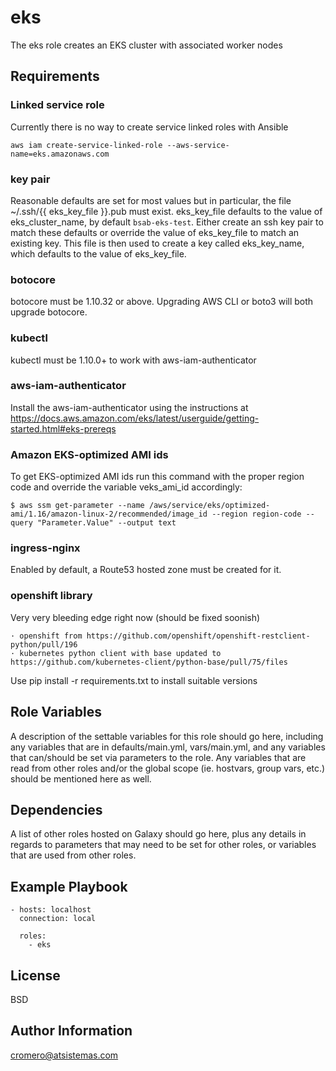 # eks

The eks role creates an EKS cluster with associated worker nodes

## Requirements

### Linked service role
Currently there is no way to create service linked roles with Ansible

    aws iam create-service-linked-role --aws-service-name=eks.amazonaws.com

### key pair
Reasonable defaults are set for most values but in particular, the file ~/.ssh/{{ eks_key_file }}.pub must exist. eks_key_file defaults to the value of eks_cluster_name, by default `bsab-eks-test`. Either create an ssh key pair to match these defaults or override the value of eks_key_file to match an existing key. This file is then used to create a key called eks_key_name, which defaults to the value of eks_key_file.

### botocore
botocore must be 1.10.32 or above. Upgrading AWS CLI or boto3 will both upgrade botocore.

### kubectl
kubectl must be 1.10.0+ to work with aws-iam-authenticator

### aws-iam-authenticator
Install the aws-iam-authenticator using the instructions at https://docs.aws.amazon.com/eks/latest/userguide/getting-started.html#eks-prereqs

### Amazon EKS-optimized AMI ids
To get EKS-optimized AMI ids run this command with the proper region code and override the variable veks_ami_id accordingly:

    $ aws ssm get-parameter --name /aws/service/eks/optimized-ami/1.16/amazon-linux-2/recommended/image_id --region region-code --query "Parameter.Value" --output text

### ingress-nginx
Enabled by default, a Route53 hosted zone must be created for it.

### openshift library
Very very bleeding edge right now (should be fixed soonish)

    · openshift from https://github.com/openshift/openshift-restclient-python/pull/196
    · kubernetes python client with base updated to https://github.com/kubernetes-client/python-base/pull/75/files
Use pip install -r requirements.txt to install suitable versions

## Role Variables

A description of the settable variables for this role should go here, including any variables that are in defaults/main.yml, vars/main.yml, and any variables that can/should be set via parameters to the role. Any variables that are read from other roles and/or the global scope (ie. hostvars, group vars, etc.) should be mentioned here as well.

## Dependencies

A list of other roles hosted on Galaxy should go here, plus any details in regards to parameters that may need to be set for other roles, or variables that are used from other roles.

## Example Playbook

    - hosts: localhost
      connection: local

      roles:
        - eks

## License

BSD

## Author Information

cromero@atsistemas.com
